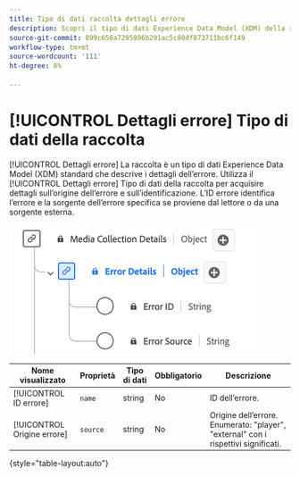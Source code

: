 ```yaml
---
title: Tipo di dati raccolta dettagli errore
description: Scopri il tipo di dati Experience Data Model (XDM) della raccolta dei dettagli degli errori.
source-git-commit: 899c656a7295896b291ac5c80df873711bc6f149
workflow-type: tm+mt
source-wordcount: '111'
ht-degree: 8%

---
```


# [!UICONTROL Dettagli errore] Tipo di dati della raccolta

[!UICONTROL Dettagli errore] La raccolta è un tipo di dati Experience Data Model (XDM) standard che descrive i dettagli dell’errore. Utilizza il [!UICONTROL Dettagli errore] Tipo di dati della raccolta per acquisire dettagli sull’origine dell’errore e sull’identificazione. L’ID errore identifica l’errore e la sorgente dell’errore specifica se proviene dal lettore o da una sorgente esterna.

![Diagramma del tipo di dati Informazioni dettagli errore.](../images/data-types/error-details-collection.png)

| Nome visualizzato | Proprietà | Tipo di dati | Obbligatorio | Descrizione |
|----------------------------|--------------|-----------|----------|-----------------------------------------------|
| [!UICONTROL ID errore] | `name` | string | No | ID dell’errore. |
| [!UICONTROL Origine errore] | `source` | string | No | Origine dell’errore. Enumerato: &quot;player&quot;, &quot;external&quot; con i rispettivi significati. |

{style="table-layout:auto"}
